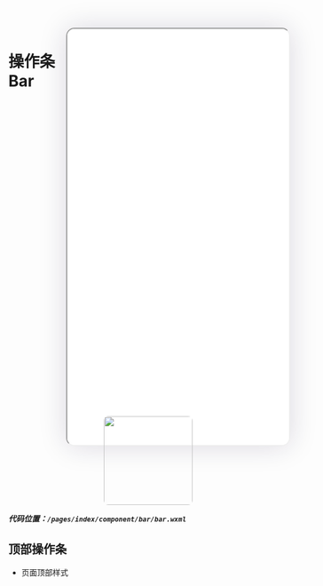 <!--
 * @Descripttion: 
 * @version: V1.0
 * @Author: Xiaokang Lei
 * @email: lxk201808@163.com
 * @Date: 2022-12-02 17:43:07
 * @LastEditors: Xiaokang Lei
 * @LastEditTime: 2022-12-06 15:55:33
-->

<div style="width:400px; height:700px; float:right; padding-left:3%;">
    <iframe src="./h5/index.html#/pages/index/component/bar/bar" width="400" height="750" style="border-radius:15px; box-shadow:0 0 50px 0px rgb(30 0 60 / 15%);"></iframe>
</div>

# 操作条Bar

<div align=center>
  <img width="160px" style="border-radius: 5%;" src="https://s1.ax1x.com/2022/11/30/zwKDdU.jpg">
</div>

***代码位置：`/pages/index/component/bar/bar.wxml`***

## 顶部操作条

- 页面顶部样式

```html

```
